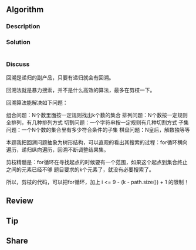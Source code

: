 ## Algorithm

### Description

### Solution

```java

```

### Discuss

回溯是递归的副产品，只要有递归就会有回溯。

回溯法就是暴力搜索，并不是什么高效的算法，最多在剪枝一下。

回溯算法能解决如下问题：

组合问题：N个数里面按一定规则找出k个数的集合
排列问题：N个数按一定规则全排列，有几种排列方式
切割问题：一个字符串按一定规则有几种切割方式
子集问题：一个N个数的集合里有多少符合条件的子集
棋盘问题：N皇后，解数独等等


本题我把回溯问题抽象为树形结构，可以直观的看出其搜索的过程：for循环横向遍历，递归纵向遍历，回溯不断调整结果集。

剪枝精髓是：for循环在寻找起点的时候要有一个范围，如果这个起点到集合终止之间的元素已经不够 题目要求的k个元素了，就没有必要搜索了。

所以，剪枝的代码，可以把for循环，加上 i <= 9 - (k - path.size()) + 1 的限制！




## Review


## Tip


## Share
